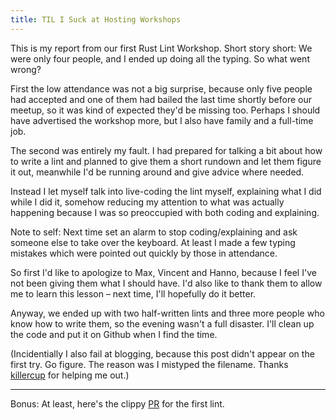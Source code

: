 ```yaml
---
title: TIL I Suck at Hosting Workshops
---
```


This is my report from our first Rust Lint Workshop. Short story short: We were
only four people, and I ended up doing all the typing. So what went wrong?

First the low attendance was not a big surprise, because only five people had
accepted and one of them had bailed the last time shortly before our meetup, so
it was kind of expected they'd be missing too. Perhaps I should have advertised
the workshop more, but I also have family and a full-time job.

The second was entirely my fault. I had prepared for talking a bit about how to
write a lint and planned to give them a short rundown and let them figure it
out, meanwhile I'd be running around and give advice where needed.

Instead I let myself talk into live-coding the lint myself, explaining what I 
did while I did it, somehow reducing my attention to what was actually 
happening because I was so preoccupied with both coding and explaining.

Note to self: Next time set an alarm to stop coding/explaining and ask someone 
else to take over the keyboard. At least I made a few typing mistakes which 
were pointed out quickly by those in attendance.

So first I'd like to apologize to Max, Vincent and Hanno, because I feel I've
not been giving them what I should have. I'd also like to thank them to allow
me to learn this lesson – next time, I'll hopefully do it better.

Anyway, we ended up with two half-written lints and three more people who know 
how to write them, so the evening wasn't a full disaster. I'll clean up the 
code and put it on Github when I find the time.

(Incidentially I also fail at blogging, because this post didn't appear on the 
first try. Go figure. The reason was I mistyped the filename. Thanks 
[killercup](https://github.com/killercup) for helping me out.)

----

Bonus: At least, here's the clippy
[PR](https://github.com/Manishearth/rust-clippy/pull/862) for the first lint.
